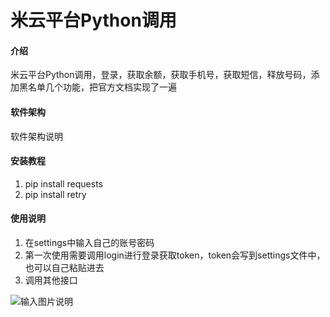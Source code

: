 # 米云平台Python调用

#### 介绍
米云平台Python调用，登录，获取余额，获取手机号，获取短信，释放号码，添加黑名单几个功能，把官方文档实现了一遍

#### 软件架构
软件架构说明


#### 安装教程

1.  pip install requests
2.  pip install retry

#### 使用说明

1.  在settings中输入自己的账号密码
2.  第一次使用需要调用login进行登录获取token，token会写到settings文件中，也可以自己粘贴进去
3.  调用其他接口

![输入图片说明](https://images.gitee.com/uploads/images/2022/0401/163017_35f648b5_5552214.png "屏幕截图.png")